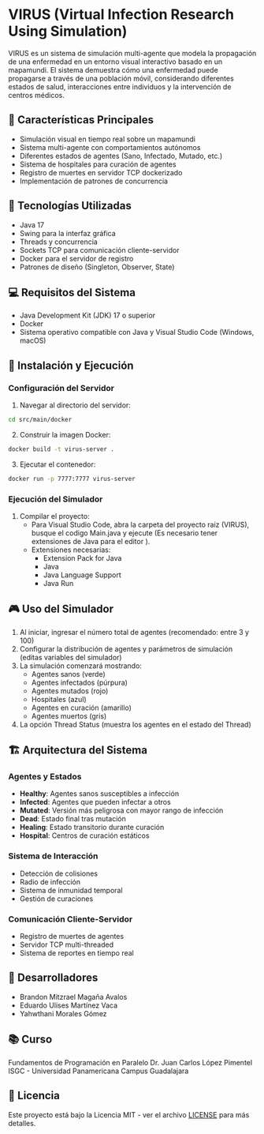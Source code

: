# VIRUS (Virtual Infection Research Using Simulation)

VIRUS es un sistema de simulación multi-agente que modela la propagación de una enfermedad en un entorno visual interactivo basado en un mapamundi. El sistema demuestra cómo una enfermedad puede propagarse a través de una población móvil, considerando diferentes estados de salud, interacciones entre individuos y la intervención de centros médicos.

## 🦠 Características Principales

- Simulación visual en tiempo real sobre un mapamundi
- Sistema multi-agente con comportamientos autónomos
- Diferentes estados de agentes (Sano, Infectado, Mutado, etc.)
- Sistema de hospitales para curación de agentes
- Registro de muertes en servidor TCP dockerizado
- Implementación de patrones de concurrencia

## 🔧 Tecnologías Utilizadas

- Java 17
- Swing para la interfaz gráfica
- Threads y concurrencia
- Sockets TCP para comunicación cliente-servidor
- Docker para el servidor de registro
- Patrones de diseño (Singleton, Observer, State)

## 💻 Requisitos del Sistema

- Java Development Kit (JDK) 17 o superior
- Docker
- Sistema operativo compatible con Java y Visual Studio Code (Windows, macOS)

## 🚀 Instalación y Ejecución

### Configuración del Servidor

1. Navegar al directorio del servidor:
```bash
cd src/main/docker
```

2. Construir la imagen Docker:
```bash
docker build -t virus-server .
```

3. Ejecutar el contenedor:
```bash
docker run -p 7777:7777 virus-server
```

### Ejecución del Simulador

1. Compilar el proyecto:
   - Para Visual Studio Code, abra la carpeta del proyecto raiz (VIRUS), busque el codigo Main.java y ejecute (Es necesario tener extensiones de Java para el editor ).
   - Extensiones necesarias:
        - Extension Pack for Java
        - Java
        - Java Language Support
        - Java Run

## 🎮 Uso del Simulador

1. Al iniciar, ingresar el número total de agentes (recomendado: entre 3 y 100)
2. Configurar la distribución de agentes y parámetros de simulación (editas variables del simulador)
3. La simulación comenzará mostrando:
   - Agentes sanos (verde)
   - Agentes infectados (púrpura)
   - Agentes mutados (rojo)
   - Hospitales (azul)
   - Agentes en curación (amarillo)
   - Agentes muertos (gris)
4. La opción Thread Status (muestra los agentes en el estado del Thread)   

## 🏗 Arquitectura del Sistema

### Agentes y Estados
- **Healthy**: Agentes sanos susceptibles a infección
- **Infected**: Agentes que pueden infectar a otros
- **Mutated**: Versión más peligrosa con mayor rango de infección
- **Dead**: Estado final tras mutación
- **Healing**: Estado transitorio durante curación
- **Hospital**: Centros de curación estáticos

### Sistema de Interacción
- Detección de colisiones
- Radio de infección
- Sistema de inmunidad temporal
- Gestión de curaciones

### Comunicación Cliente-Servidor
- Registro de muertes de agentes
- Servidor TCP multi-threaded
- Sistema de reportes en tiempo real

## 👥 Desarrolladores

- Brandon Mitzrael Magaña Avalos
- Eduardo Ulises Martínez Vaca
- Yahwthani Morales Gómez

## 📚 Curso
Fundamentos de Programación en Paralelo
Dr. Juan Carlos López Pimentel
ISGC - Universidad Panamericana Campus Guadalajara

## 📝 Licencia

Este proyecto está bajo la Licencia MIT - ver el archivo [LICENSE](LICENSE) para más detalles.

